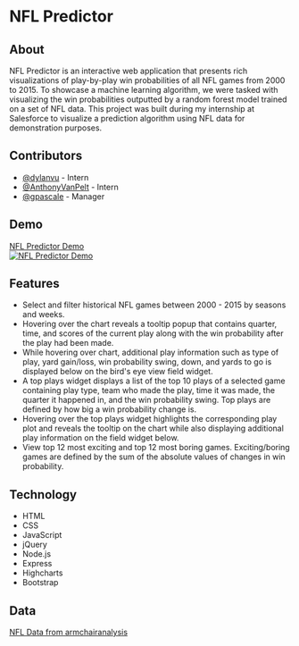# NFL Predictor

## About
NFL Predictor is an interactive web application that presents rich visualizations of play-by-play win probabilities of all NFL games from 2000 to 2015. To showcase a machine learning algorithm, we were tasked with visualizing the win probabilities outputted by a random forest model trained on a set of NFL data. This project was built during my internship at Salesforce to visualize a prediction algorithm using NFL data for demonstration purposes.

## Contributors
- [@dylanvu](https://github.com/dylanvu) - Intern
- [@AnthonyVanPelt](https://github.com/AnthonyVanPelt) - Intern
- [@gpascale](https://github.com/gpascale) - Manager

## Demo
[NFL Predictor Demo](http://www.youtube.com/watch?v=XxzFLxDKDis)\
[![NFL Predictor Demo](http://img.youtube.com/vi/XxzFLxDKDis/0.jpg)](http://www.youtube.com/watch?v=XxzFLxDKDis "NFL Predictor")

## Features
- Select and filter historical NFL games between 2000 - 2015 by seasons and weeks.
- Hovering over the chart reveals a tooltip popup that contains quarter, time, and scores of the current play along with the win probability after the play had been made.
- While hovering over chart, additional play information such as type of play, yard gain/loss, win probability swing, down, and yards to go is displayed below on the bird's eye view field widget. 
- A top plays widget displays a list of the top 10 plays of a selected game containing play type, team who made the play, time it was made, the quarter it happened in, and the win probability swing. Top plays are defined by how big a win probability change is.
- Hovering over the top plays widget highlights the corresponding play plot and reveals the tooltip on the chart while also displaying additional play information on the field widget below.
- View top 12 most exciting and top 12 most boring games. Exciting/boring games are defined by the sum of the absolute values of changes in win probability.

## Technology
- HTML
- CSS
- JavaScript
- jQuery
- Node.js
- Express
- Highcharts
- Bootstrap

## Data
[NFL Data from armchairanalysis](http://www.armchairanalysis.com/)
